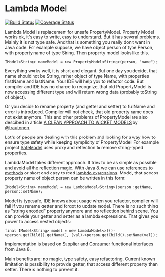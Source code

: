 Lambda Model
=================
[![Build Status](https://travis-ci.org/todvora/wicket-lambdamodel.svg?branch=master)](https://travis-ci.org/todvora/wicket-lambdamodel)
[![Coverage Status](https://coveralls.io/repos/todvora/wicket-lambdamodel/badge.png)](https://coveralls.io/r/todvora/wicket-lambdamodel)

Lambda Model is replacement for unsafe PropertyModel. Property Model works ok, it's easy to write, easy to understand. But it has several problems. Mainly it is not type safe. And that is something you really don't want in Java code. For example suppose, we have object person of type Person, with property name of type String. 
Then property model looks like this. 

```
IModel<String> nameModel = new PropertyModel<String>(person, "name");
```
Everything works well, it is short and elegant. But one day you decide, that name should not be String, rather object of type Name, with properties firstName and lastName.
Your IDE will help you to refactor code. But compiler and IDE has no chance to recognize, that old PropertyModel is now accessing different type and will return wrong data (probably toString of object).

Or you decide to rename property (and getter and setter) to fullName and error is introduced. Compiler will not check, that old property name does not exist anymore. This and other problems of PropertyModel are also descibed in article [A CLEAN APPROACH TO WICKET MODELS](http://blog.eluder.org/2012/02/a-clean-approach-to-wicket-models/) by [@trautonen](https://github.com/trautonen/).

Lot's of people are dealing with this problem and looking for a way how to ensure type safety while keeping symplicity of PropertyModel. For example project [SafeModel](https://github.com/duesenklipper/wicket-safemodel) uses proxy and reflection to remove string-typed properties.

LambdaModel takes different approach. It tries to be as simple as possible and avoid all the reflection magic. With Java 8, we can use [references to methods](http://docs.oracle.com/javase/tutorial/java/javaOO/methodreferences.html) or short and easy to read [lambda expressions](http://docs.oracle.com/javase/tutorial/java/javaOO/lambdaexpressions.html). Model, that access property name of object person can be written in this form:
```
IModel<String> nameModel = new LambdaModel<String>(person::getName, person::setName);
```
Model is typesafe, IDE knows about usage when you refactor, compiler will fail if you rename getter and forgot to update model. There is no such thing as "string encoded" property anymore and no reflection behind scene. You can provide your getter and setter as a lambda expressions. That gives you power to access nested objects:

```
final IModel<String> model = new LambdaModel<>(()->person.getChild().getName(), (val)->person.getChild().setName(val));
```

Implementation is based on [Supplier](http://docs.oracle.com/javase/8/docs/api/java/util/function/Supplier.html) and [Consumer](http://docs.oracle.com/javase/8/docs/api/java/util/function/Consumer.html) functional interfaces from Java 8. 

Main benefits are: no magic, type safety, easy refactoring. Current known limitation is possibility to provide getter, that access different property than setter. There is nothing to prevent it. 
